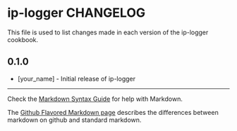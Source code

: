 ip-logger CHANGELOG
===================

This file is used to list changes made in each version of the ip-logger cookbook.

0.1.0
-----
- [your_name] - Initial release of ip-logger

- - -
Check the [Markdown Syntax Guide](http://daringfireball.net/projects/markdown/syntax) for help with Markdown.

The [Github Flavored Markdown page](http://github.github.com/github-flavored-markdown/) describes the differences between markdown on github and standard markdown.
